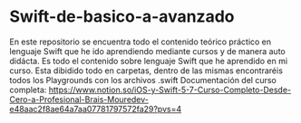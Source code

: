 # Swift-de-basico-a-avanzado
En este repositorio se encuentra todo el contenido teórico práctico en lenguaje Swift que he ido aprendiendo mediante cursos y de manera auto didácta.
Es todo el contenido sobre lenguaje Swift que he aprendido en mi curso.
Esta dibidido todo en carpetas, dentro de las mismas encontraréis todos los Playgrounds con los archivos .swift
Documentación del curso completa: https://www.notion.so/iOS-y-Swift-5-7-Curso-Completo-Desde-Cero-a-Profesional-Brais-Mouredev-e48aac2f8ae64a7aa07781797572fa29?pvs=4

